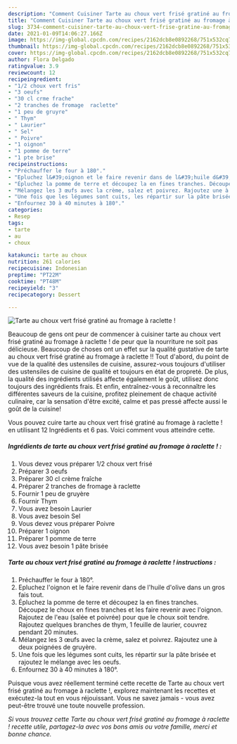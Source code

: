 ```yaml
---
description: "Comment Cuisiner Tarte au choux vert frisé gratiné au fromage à raclette !"
title: "Comment Cuisiner Tarte au choux vert frisé gratiné au fromage à raclette !"
slug: 3734-comment-cuisiner-tarte-au-choux-vert-frise-gratine-au-fromage-a-raclette
date: 2021-01-09T14:06:27.166Z
image: https://img-global.cpcdn.com/recipes/2162dcb8e0892268/751x532cq70/tarte-au-choux-vert-frise-gratine-au-fromage-a-raclette-photo-principale-de-la-recette.jpg
thumbnail: https://img-global.cpcdn.com/recipes/2162dcb8e0892268/751x532cq70/tarte-au-choux-vert-frise-gratine-au-fromage-a-raclette-photo-principale-de-la-recette.jpg
cover: https://img-global.cpcdn.com/recipes/2162dcb8e0892268/751x532cq70/tarte-au-choux-vert-frise-gratine-au-fromage-a-raclette-photo-principale-de-la-recette.jpg
author: Flora Delgado
ratingvalue: 3.9
reviewcount: 12
recipeingredient:
- "1/2 choux vert fris"
- "3 oeufs"
- "30 cl crme frache"
- "2 tranches de fromage  raclette"
- "1 peu de gruyre"
- " Thym"
- " Laurier"
- " Sel"
- " Poivre"
- "1 oignon"
- "1 pomme de terre"
- "1 pte brise"
recipeinstructions:
- "Préchauffer le four à 180°."
- "Epluchez l&#39;oignon et le faire revenir dans de l&#39;huile d&#39;olive dans un gros fais tout."
- "Épluchez la pomme de terre et découpez la en fines tranches. Découpez le choux en fines tranches et les faire revenir avec l&#39;oignon. Rajoutez de l&#39;eau (salée et poivrée) pour que le choux soit tendre. Rajoutez quelques branches de thym, 1 feuille de laurier, couvrez pendant 20 minutes."
- "Mélangez les 3 œufs avec la crème, salez et poivrez. Rajoutez une à deux poignées de gruyère."
- "Une fois que les légumes sont cuits, les répartir sur la pâte brisée et rajoutez le mélange avec les oeufs."
- "Enfournez 30 à 40 minutes à 180°."
categories:
- Resep
tags:
- tarte
- au
- choux

katakunci: tarte au choux 
nutrition: 261 calories
recipecuisine: Indonesian
preptime: "PT22M"
cooktime: "PT48M"
recipeyield: "3"
recipecategory: Dessert

---
```



![Tarte au choux vert frisé gratiné au fromage à raclette !](https://img-global.cpcdn.com/recipes/2162dcb8e0892268/751x532cq70/tarte-au-choux-vert-frise-gratine-au-fromage-a-raclette-photo-principale-de-la-recette.jpg)

Beaucoup de gens ont peur de commencer à cuisiner tarte au choux vert frisé gratiné au fromage à raclette ! de peur que la nourriture ne soit pas délicieuse. Beaucoup de choses ont un effet sur la qualité gustative de tarte au choux vert frisé gratiné au fromage à raclette !! Tout d'abord, du point de vue de la qualité des ustensiles de cuisine, assurez-vous toujours d'utiliser des ustensiles de cuisine de qualité et toujours en état de propreté. De plus, la qualité des ingrédients utilisés affecte également le goût, utilisez donc toujours des ingrédients frais. Et enfin, entraînez-vous à reconnaître les différentes saveurs de la cuisine, profitez pleinement de chaque activité culinaire, car la sensation d'être excité, calme et pas pressé affecte aussi le goût de la cuisine!

<!--inarticleads1-->

Vous pouvez cuire tarte au choux vert frisé gratiné au fromage à raclette ! en utilisant 12 Ingrédients et 6 pas. Voici comment vous atteindre cette.

##### Ingrédients de tarte au choux vert frisé gratiné au fromage à raclette ! :

1. Vous devez vous préparer 1/2 choux vert frisé
1. Préparer 3 oeufs
1. Préparer 30 cl crème fraîche
1. Préparer 2 tranches de fromage à raclette
1. Fournir 1 peu de gruyère
1. Fournir  Thym
1. Vous avez besoin  Laurier
1. Vous avez besoin  Sel
1. Vous devez vous préparer  Poivre
1. Préparer 1 oignon
1. Préparer 1 pomme de terre
1. Vous avez besoin 1 pâte brisée




<!--inarticleads2-->

##### Tarte au choux vert frisé gratiné au fromage à raclette ! instructions :

1. Préchauffer le four à 180°.
1. Epluchez l&#39;oignon et le faire revenir dans de l&#39;huile d&#39;olive dans un gros fais tout.
1. Épluchez la pomme de terre et découpez la en fines tranches. Découpez le choux en fines tranches et les faire revenir avec l&#39;oignon. Rajoutez de l&#39;eau (salée et poivrée) pour que le choux soit tendre. Rajoutez quelques branches de thym, 1 feuille de laurier, couvrez pendant 20 minutes.
1. Mélangez les 3 œufs avec la crème, salez et poivrez. Rajoutez une à deux poignées de gruyère.
1. Une fois que les légumes sont cuits, les répartir sur la pâte brisée et rajoutez le mélange avec les oeufs.
1. Enfournez 30 à 40 minutes à 180°.




<!--inarticleads1-->

<p>
Puisque vous avez réellement terminé cette recette de Tarte au choux vert frisé gratiné au fromage à raclette !, explorez maintenant les recettes et exécutez-la tout en vous réjouissant. Vous ne savez jamais - vous avez peut-être trouvé une toute nouvelle profession.
</p>

<p>
<i>Si vous trouvez cette Tarte au choux vert frisé gratiné au fromage à raclette ! recette utile, partagez-la avec vos bons amis ou votre famille, merci et bonne chance.</i>
</p>
